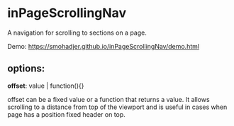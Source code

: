 # inPageScrollingNav
A navigation for scrolling to sections on a page.

Demo: https://smohadjer.github.io/inPageScrollingNav/demo.html

## options:

**offset**: value | function(){}

offset can be a fixed value or a function that returns a value. It allows scrolling to a distance from top of the viewport and is useful in cases when page has a position fixed header on top.
